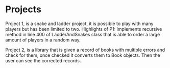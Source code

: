 # Projects

Project 1, is a snake and ladder project, it is possible to play with many players but has been limited to two.
Highlights of P1: Implements recursive method in line 400 of LadderAndSnakes class that is able to order a large
amount of players in a random way.

Project 2, is a library that is given a record of books with multiple errors and check for them, once checked it converts
them to Book objects. Then the user can see the corrected records.

